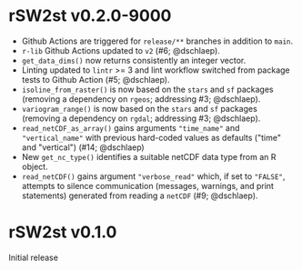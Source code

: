 # rSW2st v0.2.0-9000

* Github Actions are triggered for `release/**` branches in addition to `main`.
* `r-lib` Github Actions updated to `v2` (#6; @dschlaep).
* `get_data_dims()` now returns consistently an integer vector.
* Linting updated to `lintr` >= 3 and
  lint workflow switched from package tests to Github Action (#5; @dschlaep).
* `isoline_from_raster()` is now based on the `stars` and `sf` packages
  (removing a dependency on `rgeos`; addressing #3; @dschlaep).
* `variogram_range()` is now based on the `stars` and `sf` packages
  (removing a dependency on `rgdal`; addressing #3; @dschlaep).
* `read_netCDF_as_array()` gains arguments `"time_name"` and `"vertical_name"`
  with previous hard-coded values as defaults ("time" and "vertical")
  (#14; @dschlaep)
* New `get_nc_type()` identifies a suitable netCDF data type from an R object.
* `read_netCDF()` gains argument `"verbose_read"` which, if set to `"FALSE"`,
  attempts to silence communication (messages, warnings, and print statements)
  generated from reading a `netCDF` (#9; @dschlaep).


# rSW2st v0.1.0
Initial release
